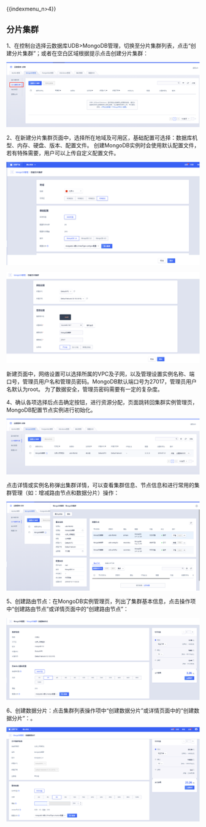 {{indexmenu_n>4}}

## 分片集群
1、在控制台选择云数据库UDB\>MongoDB管理，切换至分片集群列表，点击“创建分片集群”；或者在空白区域根据提示点击创建分片集群：

![image](/images/fenpian1.png)

2、在新建分片集群页面中，选择所在地域及可用区，基础配置可选择：数据库机型、内存、硬盘、版本、配置文件。
创建MongoDB实例时会使用默认配置文件，若有特殊需要，用户可以上传自定义配置文件。

![image](/images/create1.png)

![image](/images/create2.png)

新建页面中，网络设置可以选择所属的VPC及子网，以及管理设置实例名称、端口号，管理员用户名和管理员密码。MongoDB默认端口号为27017，管理员用户名默认为root。
为了数据安全，管理员密码需要有一定的复杂度。

4、确认各项选择后点击确定按钮，进行资源分配，页面跳转回集群实例管理页，MongoDB配置节点实例进行初始化。

![image](/images/3liebiao.png)

点击详情或实例名称弹出集群详情，可以查看集群信息、节点信息和进行常用的集群管理（如：增减路由节点和数据分片）操作：

![image](/images/4xiangqing.png)

5、创建路由节点：在MongoDB实例管理页，列出了集群基本信息，点击操作项中“创建路由节点”或详情页面中的“创建路由节点”：

![image](/images/5mongoscreate.png)

6、创建数据分片：点击集群列表操作项中“创建数据分片”或详情页面中的“创建数据分片”：。

![image](/images/6datacreate.png)

